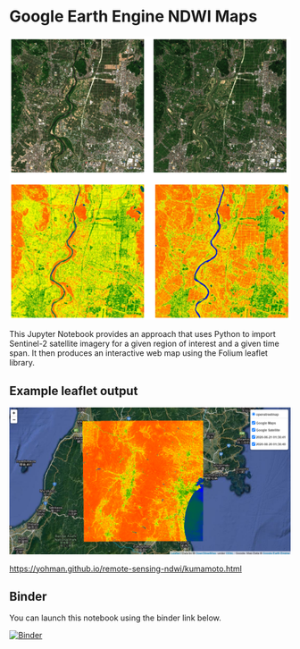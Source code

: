 # Google Earth Engine NDWI Maps

<img src="images/ndwi.png">

This Jupyter Notebook provides an approach that uses Python to import Sentinel-2 satellite imagery for a given region of interest and a given time span. It then produces an interactive web map using the Folium leaflet library.

## Example leaflet output

<a href="https://yohman.github.io/remote-sensing-ndwi/kumamoto.html"><img src="images/ndwi_leaflet.png"></a>

https://yohman.github.io/remote-sensing-ndwi/kumamoto.html

## Binder

You can launch this notebook using the binder link below.

[![Binder](https://mybinder.org/badge_logo.svg)](https://mybinder.org/v2/gh/yohman/remote-sensing-ndwi/HEAD?filepath=https%3A%2F%2Fgithub.com%2Fyohman%2Fremote-sensing-ndwi%2Fblob%2Fmain%2FNDWI%2520analysis%2520with%2520Google%2520Earth%2520Engine.ipynb)
